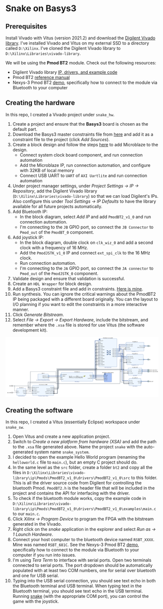 # Snake on Basys3

## Prerequisites
Install Vivado with Vitus (version 2021.2) and download the [Digilent Vivado library](https://github.com/Digilent/vivado-library/). I've installed Vivado and Vitus on my external SSD to a directory called `D:\Xilinx`. I've cloned the Digilent Vivado library to `D:\Xilinx\Libraries\vivado-library`.

We will be using the __Pmod BT2__ module. Check out the following resources:
 * Digilent Vivado library [IP, drivers, and example code](https://github.com/Digilent/vivado-library/tree/master/ip/Pmods/PmodBT2_v1_0)
 * Pmod BT2 [reference manual](https://digilent.com/reference/pmod/pmodbt2/reference-manual)
 * Nexys-3 Pmod BT2 [demo](https://digilent.com/reference/learn/programmable-logic/tutorials/nexsys-3-pmodbt2-demo/start), specifically how to connect to the module via Bluetooth to your computer

## Creating the hardware
In this repo, I created a Vivado project under `snake_hw`.
 1. Create a project and ensure that the __Basys3__ board is chosen as the default part.
 2. Download the Basys3 master constraints file from [here](https://raw.githubusercontent.com/Digilent/Basys3/master/Projects/GPIO/src/constraints/Basys3_Master.xdc) and add it as a constraint file to the project (click _Add Sources_).
 3. Create a block design and follow the steps [here](https://digilent.com/reference/programmable-logic/guides/getting-started-with-ipi) to add Microblaze to the design.
    * Connect system clock board component, and run connection automation
    * Add the Microblaze IP, run connection automation, and configure with 32KB of local memory
    * Connect USB UART to `UART` of `AXI Uartlite` and run connection automation
 4. Under project manager settings, under _Project Settings -> IP -> Repository_, add the Digilent Vivado library (`D:\Xilinx\Libraries\vivado-library`) so that we can load Digilent's IPs. Also configure this under _Tool Settings -> IP Defaults_ to have the library available for all future projects automatically.
 5. Add Bluetooth IP:
    * In the block diagram, select _Add IP_ and add `PmodBT2_v1_0` and run connection automation.
    * I'm connecting to the `JB` GPIO port, so connect the `JB Connector` to `Pmod_out` of the `PmodBT_0` component.
 6. Add joystick IP:
    * In the block diagram, double clock on `clk_wiz_0` and add a second clock with a frequency of 16 MHz.
    * Add the `PmodJSTK_v1_0` IP and connect `ext_spi_clk` to the 16 MHz clock.
    * Run connection automation.
    * I'm connecting to the `JA` GPIO port, so connect the `JA connector` to `Pmod_out` of the `PmodJSTK_0` component.
 7. Validate design and ensure that validation is successful.
 8. Create an `HDL Wrapper` for block design.
 9. Add a Basys3 constraint file and add in constraints. [Here is mine](snake_hw/snake_hw.srcs/constrs_1/imports/Downloads/Basys3_Master.xdc).
 10. Run synthesis. You can ignore the critical warnings about the PmodBT2 IP being packaged with a different board originally. You can the layout to I/O planning if you want to edit the constraints in a more interactive manner.
 11. Click _Generate Bitstream_.
 12. Select _File -> Export -> Export Hardware_, include the bitstream, and remember where the `.xsa` file is stored for use Vitus (the software development kit).

![snake_block_diagram](snake_hw/design_1.png)

## Creating the software
In this repo, I created a Vitus (essentially Eclipse) workspace under `snake_sw`.
 1. Open Vitus and create a new application project.
 2. Switch to _Create a new platform from hardware (XSA)_ and add the path to the `.xsa` file generated above. Name the project `snake` with the auto-generated system name `snake_system`.
 3. I decided to open the example Hello World program (renaming the `helloworld.c` file to `main.c`), but an empty C project should do.
 4. In the same level as the `src` folder, create a folder `bt2` and copy all the files in `D:\Xilinx\Libraries\vivado-library\ip\Pmods\PmodBT2_v1_0\drivers\PmodBT2_v1_0\src` to this folder. This is all the driver source code from Digilent for controlling the bluetooth Pmod. `PmodBT2.h` is the header file that will be included in the project and contains the API for interfacing with the driver.
 5. To check if the bluetooth module works, copy the example code in `D:\Xilinx\Libraries\vivado-library\ip\Pmods\PmodBT2_v1_0\drivers\PmodBT2_v1_0\examples\main.c` to our `main.c`.
 6. Click _Xilinx -> Program Device_ to program the FPGA with the bitstream generated in the Vivado.
 7. Right click on the _snake_ application in the explorer and select _Run as -> 1 Launch Hardware_.
 8. Connect your host computer to the bluetooth device named `RSBT_XXXX`. Mine was named `RSBT_681C`. See the Nexys-3 Pmod BT2 [demo](https://digilent.com/reference/learn/programmable-logic/tutorials/nexsys-3-pmodbt2-demo/start), specifically how to connect to the module via Bluetooth to your computer if you run into issues.
 9. I'm using _Tera Term_ to interface with serial ports. Open two terminals connected to serial ports. The port dropdown should be automatically populated with at least two COM numbers, one for serial over bluetooth and one for USB serial.
 10. Typing into the USB serial connection, you should see text echo in both the Bluetooth terminal and USB terminal. When typing text in the Bluetooth terminal, you should see text echo in the USB terminal. Running [snake](snake_sw/pythonBluetooth.py) (with the appropriate COM port), you can control the game with the joystick.